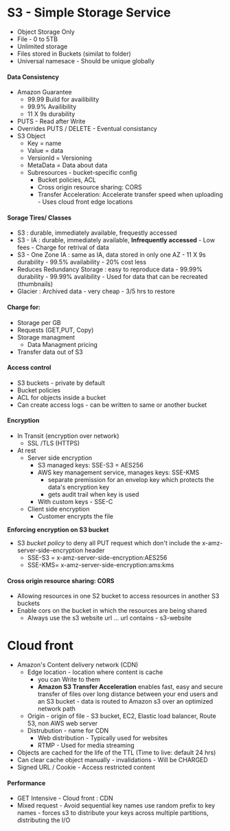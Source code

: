 # S3 - Simple Storage Service

- Object Storage Only
- File - 0 to 5TB
- Unlimited storage
- Files stored in Buckets (similat to folder)
- Universal namesace - Should be unique globally

#### Data Consistency
- Amazon Guarantee
	- 99.99 Build for availibility
	- 99.9% Availibility
	- 11 X 9s durability
- PUTS - Read after Write
- Overrides PUTS  / DELETE - Eventual consistancy
- S3 Object
	- Key = name
	- Value = data
	- VersionId = Versioning
	- MetaData = Data about data
	- Subresources - bucket-specific config
		- Bucket policies, ACL
		- Cross origin resource sharing: CORS
		- Transfer Acceleration: Accelerate transfer speed when uploading - Uses cloud front edge locations
	
#### Sorage Tires/ Classes
- S3 : durable, immediately available, frequestly accessed
- S3 - IA : durable, immediately available, **Infrequently accessed**
		- Low fees
		- Charge for retrival of data
- S3 - One Zone IA : same as IA, data stored in only one AZ
		- 11 X 9s durability
		- 99.5% availability
		- 20% cost less
- Reduces Redundancy Storage : easy to reproduce data
		- 99.99% durability
		- 99.99% avalibility
		- Used for data that can be recreated (thumbnails)
- Glacier : Archived data
		- very cheap
		- 3/5 hrs to restore

#### Charge for:
- Storage per GB
- Requests (GET,PUT, Copy)
- Storage managment
	- Data Managment pricing
- Transfer data out of S3

#### Access control
- S3 buckets - private by default
- Bucket policies
- ACL for objects inside a bucket
- Can create access logs - can be written to same or another bucket

#### Encryption
- In Transit (encryption over network)
	- SSL /TLS (HTTPS)
- At rest
	- Server side encryption
		- S3 managed keys: SSE-S3 = AES256
		- AWS key management service, manages keys: SSE-KMS
			- separate premission for an envelop key which protects the data's encryption key
			- gets audit trail when key is used
		- With custom keys - SSE-C	
	- Client side encryption
	 	- Customer encrypts the file

**Enforcing encryption on S3 bucket**

- S3 *bucket policy* to deny all PUT request which don't include the x-amz-server-side-encryption header 
	- SSE-S3 = x-amz-server-side-encryption:AES256
	- SSE-KMS= x-amz-server-side-encryption:ams:kms

#### Cross origin resource sharing: CORS
- Allowing resources in one S2 bucket to access resources in another S3 buckets
- Enable cors on the bucket in which the resources are being shared
	- Always use the s3 website url 
		... url contains - s3-website

# Cloud front
- Amazon's Content delivery network (CDN)	
	- Edge location - location where content is cache
		- you can Write to them
		- **Amazon S3 Transfer Acceleration** enables fast, easy and secure transfer of files over long distance between your end users and an S3 bucket - data is routed to Amazon s3 over an optimized network path
	- Origin - origin of file - S3 bucket, EC2, Elastic load balancer, Route 53, non AWS web server
	- Distrubution - name for CDN
		- Web distribution - Typically used for websites
		- RTMP - Used for media streaming
- Objects are cached for the life of the TTL (Time to live: default 24 hrs)
- Can clear cache object manually - invalidations - Will be CHARGED
- Signed URL / Cookie - Access restricted content	

#### Performance
- GET Intensive - Cloud front : CDN
- Mixed request - Avoid sequential key names use random prefix to key names - forces s3 to distribute your keys across multiple partitions, distributing the I/O 
